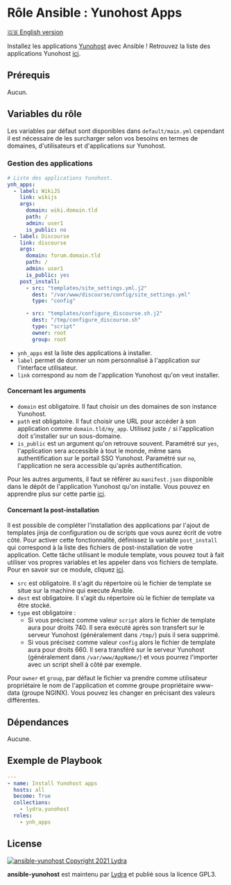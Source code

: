 # Rôle Ansible : Yunohost Apps

[🇬🇧 English version](README.md)

Installez les applications [Yunohost](https://yunohost.org/#/) avec Ansible !
Retrouvez la liste des applications Yunohost [ici](https://yunohost.org/fr/applications/catalog).

## Prérequis

Aucun.

## Variables du rôle

Les variables par défaut sont disponibles dans `default/main.yml` cependant il est nécessaire de les surcharger selon vos besoins en termes de domaines, d'utilisateurs et d'applications sur Yunohost.

### Gestion des applications

```yml
# Liste des applications Yunohost.
ynh_apps:
  - label: WikiJS
    link: wikijs
    args:
      domain: wiki.domain.tld
      path: /
      admin: user1
      is_public: no
  - label: Discourse
    link: discourse
    args:
      domain: forum.domain.tld
      path: /
      admin: user1
      is_public: yes
    post_install:
      - src: "templates/site_settings.yml.j2"
        dest: "/var/www/discourse/config/site_settings.yml"
        type: "config"

      - src: "templates/configure_discourse.sh.j2"
        dest: "/tmp/configure_discourse.sh"
        type: "script"
        owner: root
        group: root
```

- `ynh_apps` est la liste des applications à installer.
- `label` permet de donner un nom personnalisé à l'application sur l'interface utilisateur.
- `link` correspond au nom de l'application Yunohost qu'on veut installer.

#### Concernant les arguments

- `domain` est obligatoire. Il faut choisir un des domaines de son instance Yunohost.
- `path` est obligatoire. Il faut choisir une URL pour accéder à son application comme `domain.tld/my_app`. Utilisez juste `/` si l'application doit s'installer sur un sous-domaine.
- `is_public` est  un argument qu'on retrouve souvent. Paramétré sur `yes`, l'application sera accessible à tout le monde, même sans authentification sur le portail SSO Yunohost. Paramétré sur `no`, l'application ne sera accessible qu'après authentification.

Pour les autres arguments, il faut se référer au `manifest.json` disponible dans le dépôt de l'application Yunohost qu'on installe. Vous pouvez en apprendre plus sur cette partie [ici](https://yunohost.org/fr/packaging_apps_manifest).

#### Concernant la post-installation

Il est possible de compléter l'installation des applications par l'ajout de templates jinja de configuration ou de scripts que vous aurez écrit de votre côté.
Pour activer cette fonctionnalité, définissez la variable `post_install` qui correspond à la liste des fichiers de post-installation de votre application.
Cette tâche utilisant le module template, vous pouvez tout à fait utiliser vos propres variables et les appeler dans vos fichiers de template. Pour en savoir sur ce module, cliquez [ici](https://docs.ansible.com/ansible/latest/collections/ansible/builtin/template_module.html).

- `src` est obligatoire. Il s'agit du répertoire où le fichier de template se situe sur la machine qui execute Ansible.
- `dest` est obligatoire. Il s'agit du répertoire où le fichier de template va être stocké.
- `type` est obligatoire :
  - Si vous précisez comme valeur `script` alors le fichier de template aura pour droits 740. Il sera exécuté après son transfert sur le serveur Yunohost (généralement dans `/tmp/`) puis il sera supprimé. 
  - Si vous précisez comme valeur `config` alors le fichier de template aura pour droits 660. Il sera transféré sur le serveur Yunohost (généralement dans `/var/www/AppName/`) et vous pourrez l'importer avec un script shell à côté par exemple.

Pour `owner` et `group`, par défaut le fichier va prendre comme utilisateur propriétaire le nom de l'application et comme groupe propriétaire www-data (groupe NGINX). Vous pouvez les changer en précisant des valeurs différentes.

## Dépendances

Aucune.

## Exemple de Playbook

```yml
---
- name: Install Yunohost apps
  hosts: all
  become: True
  collections:
    - lydra.yunohost
  roles:
    - ynh_apps
```

## License

[![ansible-yunohost Copyright 2021 Lydra](https://www.gnu.org/graphics/gplv3-with-text-136x68.png)](https://choosealicense.com/licenses/gpl-3.0/)

**ansible-yunohost** est maintenu par [Lydra](https://lydra.fr/) et publié sous la licence GPL3.
